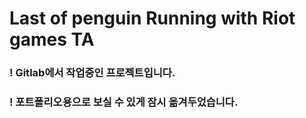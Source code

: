 # Last of penguin Running with Riot games TA

### ! Gitlab에서 작업중인 프로젝트입니다.
### ! 포트폴리오용으로 보실 수 있게 잠시 옮겨두었습니다.
